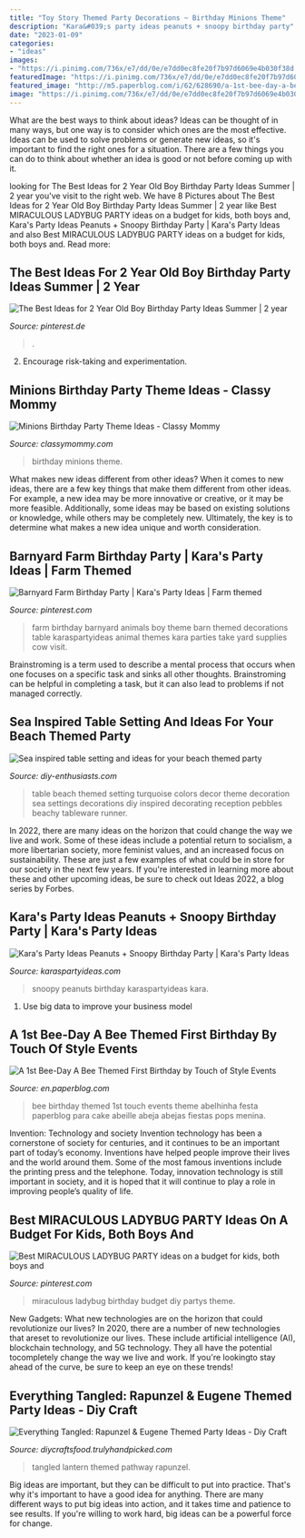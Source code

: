 ```yaml
---
title: "Toy Story Themed Party Decorations ~ Birthday Minions Theme"
description: "Kara&#039;s party ideas peanuts + snoopy birthday party"
date: "2023-01-09"
categories:
- "ideas"
images:
- "https://i.pinimg.com/736x/e7/dd/0e/e7dd0ec8fe20f7b97d6069e4b030f38d.jpg"
featuredImage: "https://i.pinimg.com/736x/e7/dd/0e/e7dd0ec8fe20f7b97d6069e4b030f38d.jpg"
featured_image: "http://m5.paperblog.com/i/62/628690/a-1st-bee-day-a-bee-themed-first-birthday-by--L-uTGNt2.jpeg"
image: "https://i.pinimg.com/736x/e7/dd/0e/e7dd0ec8fe20f7b97d6069e4b030f38d.jpg"
---
```



What are the best ways to think about ideas?
Ideas can be thought of in many ways, but one way is to consider which ones are the most effective. Ideas can be used to solve problems or generate new ideas, so it's important to find the right ones for a situation. There are a few things you can do to think about whether an idea is good or not before coming up with it.

	

		
looking for The Best Ideas for 2 Year Old Boy Birthday Party Ideas Summer | 2 year you've visit to the right web. We have 8 Pictures about The Best Ideas for 2 Year Old Boy Birthday Party Ideas Summer | 2 year like Best MIRACULOUS LADYBUG PARTY ideas on a budget for kids, both boys and, Kara&#039;s Party Ideas Peanuts + Snoopy Birthday Party | Kara&#039;s Party Ideas and also Best MIRACULOUS LADYBUG PARTY ideas on a budget for kids, both boys and. Read more:
		
    
## The Best Ideas For 2 Year Old Boy Birthday Party Ideas Summer | 2 Year

<img loading=lazy src="https://i.pinimg.com/736x/57/c4/f5/57c4f53193640495cf662598f62512ed.jpg" onerror="this.onerror=null;this.src='https://tse4.mm.bing.net/th?id=OIP.wEVHPIjVN4bZo8HmFJ-fVQHaO0&amp;pid=15.1';" alt="The Best Ideas for 2 Year Old Boy Birthday Party Ideas Summer | 2 year">

_Source: pinterest.de_

>. 

	

2. Encourage risk-taking and experimentation.

    
## Minions Birthday Party Theme Ideas - Classy Mommy

<img loading=lazy src="http://classymommy.com/wp-content/uploads/2015/08/IMG_0598.jpg" onerror="this.onerror=null;this.src='https://tse1.mm.bing.net/th?id=OIP.9BjioKepljnWhUz8jmRmqAHaKX&amp;pid=15.1';" alt="Minions Birthday Party Theme Ideas - Classy Mommy">

_Source: classymommy.com_

>birthday minions theme. 

	

What makes new ideas different from other ideas?
When it comes to new ideas, there are a few key things that make them different from other ideas. For example, a new idea may be more innovative or creative, or it may be more feasible. Additionally, some ideas may be based on existing solutions or knowledge, while others may be completely new. Ultimately, the key is to determine what makes a new idea unique and worth consideration.

    
## Barnyard Farm Birthday Party | Kara&#039;s Party Ideas | Farm Themed

<img loading=lazy src="https://i.pinimg.com/736x/ae/f0/d9/aef0d9d679affa096485ca72cfe7e3ec.jpg" onerror="this.onerror=null;this.src='https://tse3.mm.bing.net/th?id=OIP.A-pTnqqHylEzul88j_-30QHaJ3&amp;pid=15.1';" alt="Barnyard Farm Birthday Party | Kara&#039;s Party Ideas | Farm themed">

_Source: pinterest.com_

>farm birthday barnyard animals boy theme barn themed decorations table karaspartyideas animal themes kara parties take yard supplies cow visit. 

	

Brainstroming is a term used to describe a mental process that occurs when one focuses on a specific task and sinks all other thoughts. Brainstroming can be helpful in completing a task, but it can also lead to problems if not managed correctly.

    
## Sea Inspired Table Setting And Ideas For Your Beach Themed Party

<img loading=lazy src="http://www.diy-enthusiasts.com/wp-content/uploads/2013/05/beach-themed-party-table-decor-turquoise-table-runner-tableware.jpg" onerror="this.onerror=null;this.src='https://tse2.mm.bing.net/th?id=OIP.v1G1AZPkl0sbKSh3rMQWiQHaHa&amp;pid=15.1';" alt="Sea inspired table setting and ideas for your beach themed party">

_Source: diy-enthusiasts.com_

>table beach themed setting turquoise colors decor theme decoration sea settings decorations diy inspired decorating reception pebbles beachy tableware runner. 

	

In 2022, there are many ideas on the horizon that could change the way we live and work. Some of these ideas include a potential return to socialism, a more libertarian society, more feminist values, and an increased focus on sustainability. These are just a few examples of what could be in store for our society in the next few years. If you're interested in learning more about these and other upcoming ideas, be sure to check out Ideas 2022, a blog series by Forbes.

    
## Kara&#039;s Party Ideas Peanuts + Snoopy Birthday Party | Kara&#039;s Party Ideas

<img loading=lazy src="http://karaspartyideas.com/wp-content/uploads/2017/06/Peanuts-Snoopy-Birthday-Party-via-Karas-Party-Ideas-KarasPartyIdeas.com35.jpeg" onerror="this.onerror=null;this.src='https://tse1.mm.bing.net/th?id=OIP.Y46ob5NF6w3Y3HV2QAzWPQHaLH&amp;pid=15.1';" alt="Kara&#039;s Party Ideas Peanuts + Snoopy Birthday Party | Kara&#039;s Party Ideas">

_Source: karaspartyideas.com_

>snoopy peanuts birthday karaspartyideas kara. 

	

1. Use big data to improve your business model

    
## A 1st Bee-Day A Bee Themed First Birthday By Touch Of Style Events

<img loading=lazy src="http://m5.paperblog.com/i/62/628690/a-1st-bee-day-a-bee-themed-first-birthday-by--L-uTGNt2.jpeg" onerror="this.onerror=null;this.src='https://tse4.mm.bing.net/th?id=OIP.G9z8ltePQNvBtkRY_apOtwAAAA&amp;pid=15.1';" alt="A 1st Bee-Day A Bee Themed First Birthday by Touch of Style Events">

_Source: en.paperblog.com_

>bee birthday themed 1st touch events theme abelhinha festa paperblog para cake abeille abeja abejas fiestas pops menina. 

	

Invention: Technology and society
Invention technology has been a cornerstone of society for centuries, and it continues to be an important part of today’s economy. Inventions have helped people improve their lives and the world around them. Some of the most famous inventions include the printing press and the telephone. Today, innovation technology is still important in society, and it is hoped that it will continue to play a role in improving people’s quality of life.

    
## Best MIRACULOUS LADYBUG PARTY Ideas On A Budget For Kids, Both Boys And

<img loading=lazy src="https://i.pinimg.com/736x/e7/dd/0e/e7dd0ec8fe20f7b97d6069e4b030f38d.jpg" onerror="this.onerror=null;this.src='https://tse4.mm.bing.net/th?id=OIP.SD0tC1FDA9TfcpVW4V4epAHaO0&amp;pid=15.1';" alt="Best MIRACULOUS LADYBUG PARTY ideas on a budget for kids, both boys and">

_Source: pinterest.com_

>miraculous ladybug birthday budget diy partys theme. 

	

New Gadgets: What new technologies are on the horizon that could revolutionize our lives?
In 2020, there are a number of new technologies that areset to revolutionize our lives. These include artificial intelligence (AI), blockchain technology, and 5G technology. They all have the potential tocompletely change the way we live and work. If you're lookingto stay ahead of the curve, be sure to keep an eye on these trends!

    
## Everything Tangled: Rapunzel &amp; Eugene Themed Party Ideas - Diy Craft

<img loading=lazy src="http://diycraftsfood.trulyhandpicked.com/wp-content/uploads/2016/06/Tangled-wedding_in.jpg" onerror="this.onerror=null;this.src='https://tse2.mm.bing.net/th?id=OIP.SmbY8uVq943Z_pmAgv31XQHaHa&amp;pid=15.1';" alt="Everything Tangled: Rapunzel &amp; Eugene Themed Party Ideas - Diy Craft">

_Source: diycraftsfood.trulyhandpicked.com_

>tangled lantern themed pathway rapunzel. 

	

Big ideas are important, but they can be difficult to put into practice. That's why it's important to have a good idea for anything. There are many different ways to put big ideas into action, and it takes time and patience to see results. If you're willing to work hard, big ideas can be a powerful force for change.

